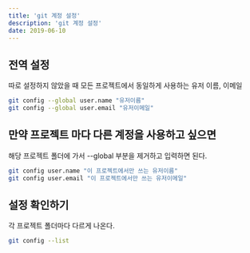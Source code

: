 ```yaml
---
title: 'git 계정 설정'
description: 'git 계정 설정'
date: 2019-06-10
---
```


## 전역 설정

따로 설정하지 않았을 때 모든 프로젝트에서 동일하게 사용하는 유저 이름, 이메일

```bash
git config --global user.name "유저이름"
git config --global user.email "유저이메일"
```

## 만약 프로젝트 마다 다른 계정을 사용하고 싶으면

해당 프로젝트 폴더에 가서 --global 부분을 제거하고 입력하면 된다.

```bash
git config user.name "이 프로젝트에서만 쓰는 유저이름"
git config user.email "이 프로젝트에서만 쓰는 유저이메일"
```

## 설정 확인하기

각 프로젝트 폴더마다 다르게 나온다.

```bash
git config --list
```
